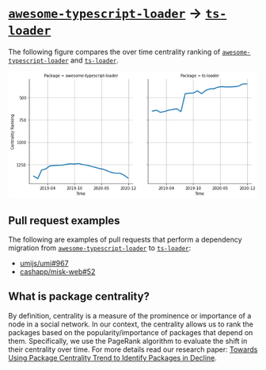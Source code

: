 # [`awesome-typescript-loader`](https://www.npmjs.com/package/awesome-typescript-loader) -> [`ts-loader`](https://www.npmjs.com/package/ts-loader)

The following figure compares the over time centrality ranking of [`awesome-typescript-loader`](https://www.npmjs.com/package/awesome-typescript-loader) and [`ts-loader`](https://www.npmjs.com/package/ts-loader).

![the centrality of awesome-typescript-loader and ts-loader](../figs/awesome-typescript-loader_ts-loader.png)

## Pull request examples

The following are examples of pull requests that perform a dependency migration from [`awesome-typescript-loader`](https://www.npmjs.com/package/awesome-typescript-loader) to [`ts-loader`](https://www.npmjs.com/package/ts-loader):

- [umijs/umi#967](https://github.com/umijs/umi/pull/967)
- [cashapp/misk-web#52](https://github.com/cashapp/misk-web/pull/52)

## What is package centrality?

By definition, centrality is a measure of the prominence or importance of a node in a social network.
In our context, the centrality allows us to rank the packages based on the popularity/importance of packages that depend on them.
Specifically, we use the PageRank algorithm to evaluate the shift in their centrality over time.
For more details read our research paper: [Towards Using Package Centrality Trend to Identify Packages in Decline](https://arxiv.org/abs/2107.10168).
